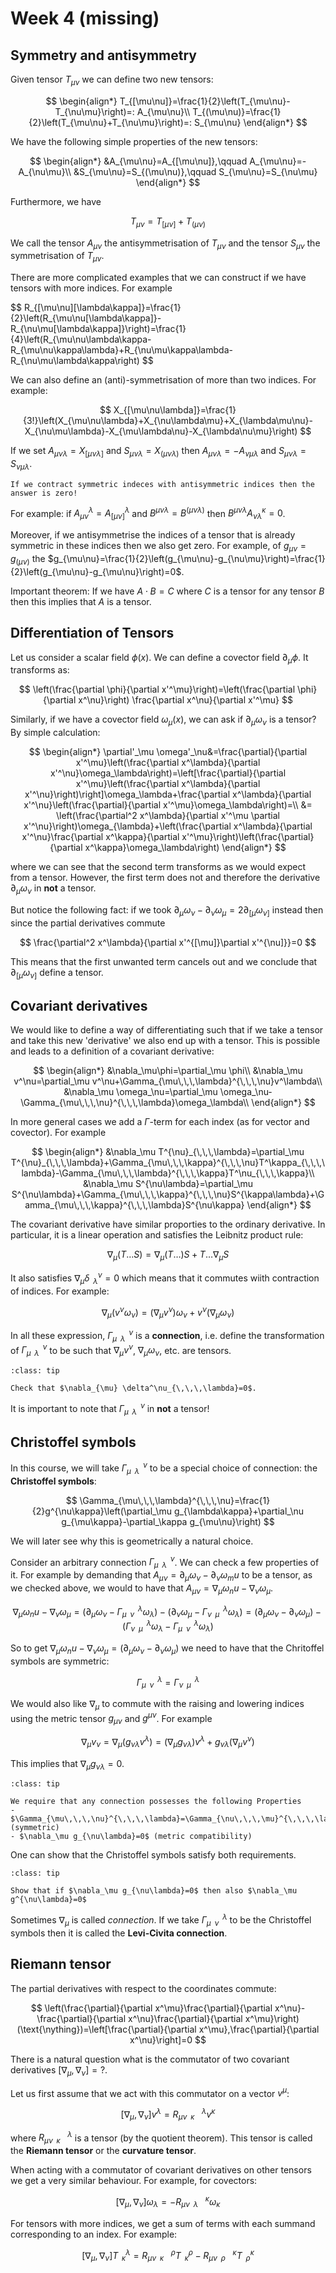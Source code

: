 # Week 4 (missing)


## Symmetry and antisymmetry

Given tensor $T_{\mu\nu}$ we can define two new tensors:

$$
\begin{align*}
T_{[\mu\nu]}=\frac{1}{2}\left(T_{\mu\nu}-T_{\nu\mu}\right)=: A_{\mu\nu}\\
T_{(\mu\nu)}=\frac{1}{2}\left(T_{\mu\nu}+T_{\nu\mu}\right)=: S_{\mu\nu}
\end{align*}
$$

We have the following simple properties of the new tensors:

$$
\begin{align*}
&A_{\mu\nu}=A_{[\mu\nu]},\qquad A_{\mu\nu}=-A_{\nu\mu}\\
&S_{\mu\nu}=S_{(\mu\nu)},\qquad S_{\mu\nu}=S_{\nu\mu}
\end{align*}
$$

Furthermore, we have

$$
T_{\mu\nu}=T_{[\mu\nu]}+T_{(\mu\nu)}
$$

We call the tensor $A_{\mu\nu}$ the antisymmetrisation of $T_{\mu\nu}$ and the tensor $S_{\mu\nu}$ the symmetrisation of $T_{\mu\nu}$.

There are more complicated examples that we can construct if we have tensors with more indices. For example

$$
R_{[\mu\nu][\lambda\kappa]}=\frac{1}{2}\left(R_{\mu\nu[\lambda\kappa]}-R_{\nu\mu[\lambda\kappa]}\right)=\frac{1}{4}\left(R_{\mu\nu\lambda\kappa-R_{\mu\nu\kappa\lambda}+R_{\nu\mu\kappa\lambda-R_{\nu\mu\lambda\kappa\right)
$$

We can also define an (anti)-symmetrisation of more than two indices. For example:

$$
X_{[\mu\nu\lambda]}=\frac{1}{3!}\left(X_{\mu\nu\lambda}+X_{\nu\lambda\mu}+X_{\lambda\mu\nu}-X_{\nu\mu\lambda}-X_{\mu\lambda\nu}-X_{\lambda\nu\mu}\right)
$$

If we set $A_{\mu\nu\lambda}=X_{[\mu\nu\lambda]}$ and $S_{\mu\nu\lambda}=X_{(\mu\nu\lambda)}$ then $A_{\mu\nu\lambda}=-A_{\nu\mu\lambda}$ and $S_{\mu\nu\lambda}=S_{\nu\mu\lambda}$.

```{note}
If we contract symmetric indeces with antisymmetric indices then the answer is zero!
```

For example: if $A_{\mu\nu}^{\lambda}=A_{[\mu\nu]}^{\lambda}$ and $B^{\mu\nu\lambda}=B^{(\mu\nu\lambda)}$ then $B^{\mu\nu\lambda}A_{\nu\lambda}^\kappa=0$.

Moreover, if we antisymmetrise the indices of a tensor that is already symmetric in these indices then we also get zero. For example, of $g_{\mu\nu}=g_{(\mu\nu)}$ the $g_{\mu\nu}=\frac{1}{2}\left(g_{\mu\nu}-g_{\nu\mu}\right)=\frac{1}{2}\left(g_{\mu\nu}-g_{\mu\nu}\right)=0$.

Important theorem: If we have $A\cdot B=C$ where $C$ is a tensor for any tensor $B$ then this implies that $A$ is a tensor.

## Differentiation of Tensors
Let us consider a scalar field $\phi(x)$. We can define a covector field $\partial_\mu\phi$. It transforms as:

$$
\left(\frac{\partial \phi}{\partial x'^\mu}\right)=\left(\frac{\partial \phi}{\partial x^\nu}\right) \frac{\partial x^\nu}{\partial x'^\mu}
$$

Similarly, if we have a covector field $\omega_{\mu}(x)$, we can ask if $\partial_\mu\omega_\nu$ is a tensor? By simple calculation:

$$
\begin{align*}
\partial'_\mu \omega'_\nu&=\frac{\partial}{\partial x'^\mu}\left(\frac{\partial x^\lambda}{\partial x'^\nu}\omega_\lambda\right)=\left[\frac{\partial}{\partial x'^\mu}\left(\frac{\partial x^\lambda}{\partial x'^\nu}\right)\right]\omega_\lambda+\frac{\partial x^\lambda}{\partial x'^\nu}\left(\frac{\partial}{\partial x'^\mu}\omega_\lambda\right)=\\
&= \left(\frac{\partial^2 x^\lambda}{\partial x'^\mu \partial x'^\nu}\right)\omega_{\lambda}+\left(\frac{\partial x^\lambda}{\partial x'^\nu}\frac{\partial x^\kappa}{\partial x'^\mu}\right)\left(\frac{\partial}{\partial x^\kappa}\omega_\lambda\right)
\end{align*}
$$

where we can see that the second term transforms as we would expect from a tensor. However, the first term does not and therefore the derivative $\partial_\mu\omega_\nu$ in **not** a tensor.

But notice the following fact: if we took $\partial_{\mu}\omega_\nu-\partial_{\nu}\omega_\mu=2\partial_{[\mu}\omega_{\nu]}$ instead then since the partial derivatives commute

$$
\frac{\partial^2 x^\lambda}{\partial x'^{[\mu]}\partial x'^{\nu]}}=0
$$

This means that the first unwanted term cancels out and we conclude that $\partial_{[\mu}\omega_{\nu]}$ define a tensor.

## Covariant derivatives

We would like to define a way of differentiating such that if we take a tensor and take this new 'derivative' we also end up with a tensor. This is possible and leads to a definition of a covariant derivative:

$$
\begin{align*}
&\nabla_\mu\phi=\partial_\mu \phi\\
&\nabla_\mu v^\nu=\partial_\mu v^\nu+\Gamma_{\mu\,\,\,\lambda}^{\,\,\,\nu}v^\lambda\\
&\nabla_\mu \omega_\nu=\partial_\mu \omega_\nu-\Gamma_{\mu\,\,\,\nu}^{\,\,\,\lambda}\omega_\lambda\\
\end{align*}
$$

In more general cases we add a $\Gamma$-term for each index (as for vector and covector). For example

$$
\begin{align*}
&\nabla_\mu T^{\nu}_{\,\,\,\lambda}=\partial_\mu  T^{\nu}_{\,\,\,\lambda}+\Gamma_{\mu\,\,\,\kappa}^{\,\,\,\nu}T^\kappa_{\,\,\,\lambda}-\Gamma_{\mu\,\,\,\lambda}^{\,\,\,\kappa}T^\nu_{\,\,\,\kappa}\\
&\nabla_\mu S^{\nu\lambda}=\partial_\mu  S^{\nu\lambda}+\Gamma_{\mu\,\,\,\kappa}^{\,\,\,\nu}S^{\kappa\lambda}+\Gamma_{\mu\,\,\,\kappa}^{\,\,\,\lambda}S^{\nu\kappa}
\end{align*}
$$

The covariant derivative have similar proporties to the ordinary derivative. In particular, it is a linear operation and satisfies the Leibnitz product rule:

$$
\nabla_{\mu}(T\ldots S)=\nabla_{\mu}(T\ldots) S+T\ldots \nabla_{\mu}S
$$

It also satisfies $\nabla_{\mu} \delta^\nu_{\,\,\,\lambda}=0$ which means that it commutes wiith contraction of indices. For example:

$$
\nabla_{\mu}(v^\nu\omega_\nu)=\left(\nabla_\mu v^\nu\right)\omega_{\nu}+v^\nu \left(\nabla_\mu \omega_\nu\right)
$$

In all these expression, $\Gamma_{\mu\,\,\,\lambda}^{\,\,\,\nu}$ is a **connection**, i.e. define the transformation of $\Gamma_{\mu\,\,\,\lambda}^{\,\,\,\nu}$ to be such that $\nabla_\mu v^\nu$, $\nabla_\mu \omega_\nu$, etc. are tensors.

```{admonition} Exercise
:class: tip

Check that $\nabla_{\mu} \delta^\nu_{\,\,\,\lambda}=0$.
```
It is important to note that $\Gamma_{\mu\,\,\,\lambda}^{\,\,\,\nu}$ in **not** a tensor!

## Christoffel symbols

In this course, we will take $\Gamma_{\mu\,\,\,\lambda}^{\,\,\,\nu}$ to be a special choice of connection: the **Christoffel symbols**:

$$
\Gamma_{\mu\,\,\,\lambda}^{\,\,\,\nu}=\frac{1}{2}g^{\nu\kappa}\left(\partial_\mu g_{\lambda\kappa}+\partial_\nu g_{\mu\kappa}-\partial_\kappa g_{\mu\nu}\right)
$$

We will later see why this is geometrically a natural choice.

Consider an arbitrary connection $\Gamma_{\mu\,\,\,\lambda}^{\,\,\,\nu}$. We can check a few properties of it. For example by demanding that $A_{\mu\nu}=\partial_\mu\omega_\nu-\partial_\nu\omega_mu$ to be a tensor, as we checked above, we would to have that $A_{\mu\nu}=\nabla_\mu\omega_nu-\nabla_\nu\omega_\mu$.

$$
\nabla_\mu\omega_nu-\nabla_\nu\omega_\mu=\left(\partial_\mu\omega_\nu-\Gamma_{\mu\,\,\,\nu}^{\,\,\,\lambda}\omega_\lambda\right)-\left(\partial_\nu\omega_\mu-\Gamma_{\nu\,\,\,\mu}^{\,\,\,\lambda}\omega_\lambda\right)=\left(\partial_\mu\omega_\nu-\partial_\nu\omega_\mu\right)-\left(\Gamma_{\nu\,\,\,\mu}^{\,\,\,\lambda}\omega_\lambda-\Gamma_{\mu\,\,\,\nu}^{\,\,\,\lambda}\omega_\lambda\right)
$$

So to get $\nabla_\mu\omega_nu-\nabla_\nu\omega_\mu=\left(\partial_\mu\omega_\nu-\partial_\nu\omega_\mu\right)$ we need to have that the Chritoffel symbols are symmetric:

$$
\Gamma_{\mu\,\,\,\nu}^{\,\,\,\lambda}=\Gamma_{\nu\,\,\,\mu}^{\,\,\,\lambda}
$$

We would also like $\nabla_\mu$ to commute with the raising and lowering indices using the metric tensor $g_{\mu\nu}$ and $g^{\mu\nu}$. For example

$$
\nabla_\mu v_\nu=\nabla_\mu(g_{\nu\lambda}v^\lambda)=(\nabla_\mu g_{\nu\lambda})v^\lambda+g_{\nu\lambda}(\nabla_\mu v^\nu)
$$

This implies that $\nabla_\mu g_{\nu\lambda}=0$.

```{admonition} Properties of connection
:class: tip

We require that any connection possesses the following Properties
- $\Gamma_{\mu\,\,\,\nu}^{\,\,\,\lambda}=\Gamma_{\nu\,\,\,\mu}^{\,\,\,\lambda}$  (symmetric)
- $\nabla_\mu g_{\nu\lambda}=0$ (metric compatibility)
```

One can show that the Christoffel symbols satisfy both requirements.

```{admonition} Exercise
:class: tip

Show that if $\nabla_\mu g_{\nu\lambda}=0$ then also $\nabla_\mu g^{\nu\lambda}=0$
```

Sometimes $\nabla_\mu$ is called *connection*. If we take $\Gamma_{\mu\,\,\,\nu}^{\,\,\,\lambda}$ to be the Christoffel symbols then it is called the **Levi-Civita connection**.

## Riemann tensor

The partial derivatives with respect to the coordinates commute:

$$
\left(\frac{\partial}{\partial x^\mu}\frac{\partial}{\partial x^\nu}-\frac{\partial}{\partial x^\nu}\frac{\partial}{\partial x^\mu}\right)(\text{\nything})=\left[\frac{\partial}{\partial x^\mu},\frac{\partial}{\partial x^\nu}\right]=0
$$

There is a natural question what is the commutator of two covariant derivatives $[\nabla_\mu,\nabla_\nu]=?$.

Let us first assume that we act with this commutator on a vector $v^\mu$:

$$
[\nabla_\mu,\nabla_\nu] v^\lambda=R_{\mu\nu\,\,\,\kappa}^{\,\,\,\,\,\,\lambda} v^\kappa
$$

where $R_{\mu\nu\,\,\,\kappa}^{\,\,\,\,\,\,\lambda}$ is a tensor (by the quotient theorem). This tensor is called the **Riemann tensor** or the **curvature tensor**.

When acting with a commutator of covariant derivatives on other tensors we get a very similar behaviour. For example, for covectors:

$$
[\nabla_\mu,\nabla_\nu] \omega_\lambda=-R_{\mu\nu\,\,\,\lambda}^{\,\,\,\,\,\,\kappa} \omega_\kappa
$$

For tensors with more indices, we get a sum of terms with each summand corresponding to an index. For example:

$$
[\nabla_\mu,\nabla_\nu] T^\lambda_{\,\,\,\kappa}=R_{\mu\nu\,\,\,\kappa}^{\,\,\,\,\,\,\rho} T^\rho_{\,\,\,\kappa}-R_{\mu\nu\,\,\,\rho}^{\,\,\,\,\,\,\kappa} T^\kappa_{\,\,\,\rho}
$$
